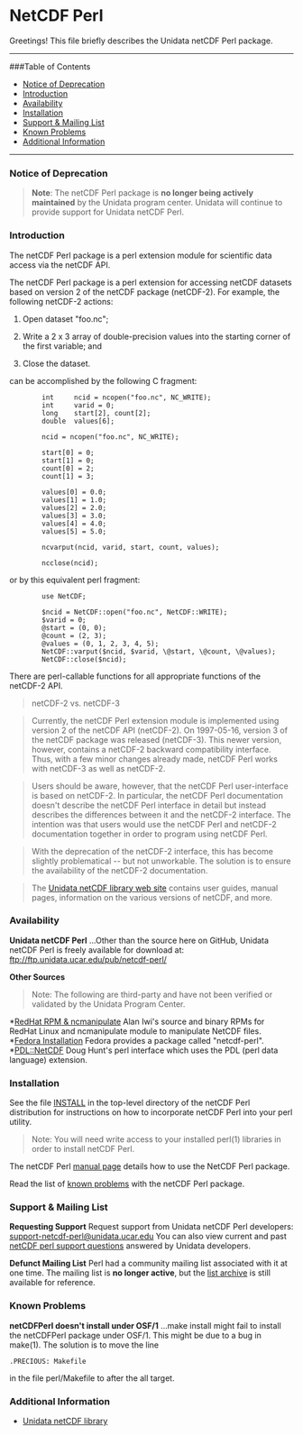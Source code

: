 NetCDF Perl
===================
Greetings!  This file briefly describes the Unidata netCDF Perl package.

----------


###Table of Contents
* [Notice of Deprecation](#Notice_of_Deprecation)
* [Introduction](#Introduction)
* [Availability](#Availability)
* [Installation](#Installation)
* [Support & Mailing List](#Support)
* [Known Problems](#Known_Problems)
* [Additional Information](Additional_Information)

----------
### <a name="Notice_of_Deprecation"></a>Notice of Deprecation
> **Note**: The netCDF Perl package is **no longer being actively maintained** by the Unidata program center. Unidata will continue to provide support for Unidata netCDF Perl.

### <a name="Introduction"></a>Introduction
The netCDF Perl package is a perl extension module for scientific data access via the netCDF API.

The netCDF Perl package is a perl extension for accessing netCDF  datasets based on version 2 of the netCDF package (netCDF-2).  For example, the following netCDF-2 actions:

1.  Open dataset "foo.nc";

2.  Write a 2 x 3 array of double-precision values into the  starting corner of the first variable; and

3.  Close the dataset.

can be accomplished by the following C fragment:

```
        int     ncid = ncopen("foo.nc", NC_WRITE);
        int     varid = 0;
        long    start[2], count[2];
        double  values[6];

        ncid = ncopen("foo.nc", NC_WRITE);

        start[0] = 0;
        start[1] = 0;
        count[0] = 2;
        count[1] = 3;

        values[0] = 0.0;
        values[1] = 1.0;
        values[2] = 2.0;
        values[3] = 3.0;
        values[4] = 4.0;
        values[5] = 5.0;

        ncvarput(ncid, varid, start, count, values);

        ncclose(ncid);
```
or by this equivalent perl fragment:
```
        use NetCDF;

        $ncid = NetCDF::open("foo.nc", NetCDF::WRITE);
        $varid = 0;
        @start = (0, 0);
        @count = (2, 3);
        @values = (0, 1, 2, 3, 4, 5);
        NetCDF::varput($ncid, $varid, \@start, \@count, \@values);
        NetCDF::close($ncid);
```
There are perl-callable functions for all appropriate functions of the netCDF-2 API.

> netCDF-2 vs. netCDF-3

> Currently, the netCDF Perl extension module is implemented using version 2 of the netCDF API (netCDF-2).  On 1997-05-16, version 3 of the netCDF package was released (netCDF-3).  This newer version, however, contains a netCDF-2 backward compatibility interface. Thus, with a few minor changes already made, netCDF Perl works with   netCDF-3 as well as netCDF-2.

>Users should be aware, however, that the netCDF Perl user-interface is based on netCDF-2.  In particular, the netCDF Perl documentation doesn't describe the netCDF Perl interface in detail but instead describes the differences between it and the netCDF-2 interface. The intention was that users would use the netCDF Perl and netCDF-2 documentation together in order to program using netCDF Perl.

> With the deprecation of the netCDF-2 interface, this has become slightly problematical -- but not unworkable.  The solution is to ensure the availability of the netCDF-2 documentation.  

> The [Unidata netCDF library web site](http://www.unidata.ucar.edu/software/netcdf) contains user guides, manual pages, information on the various versions of netCDF, and more.

	
### <a name="Availability"></a>Availability

**Unidata netCDF Perl**
...Other than the source here on GitHub, Unidata netCDF Perl is freely available for download at: ftp://ftp.unidata.ucar.edu/pub/netcdf-perl/

**Other Sources**

> Note:  The following are third-party and have not been verified or validated by the Unidata Program Center. 

*[RedHat RPM & ncmanipulate](http://home.badc.rl.ac.uk/iwi/netcdf-perl/) 
Alan Iwi's source and binary RPMs for RedHat Linux and ncmanipulate module to manipulate NetCDF files.
*[Fedora Installation](https://apps.fedoraproject.org/packages/netcdf-perl) 
Fedora provides a package called "netcdf-perl".
*[PDL::NetCDF](http://search.cpan.org/~dhunt/PDL-NetCDF-4.05/netcdf.pd) 
Doug Hunt's perl interface which uses the PDL (perl data language) extension.


### <a name="Installation"></a>Installation
See the file [INSTALL](INSTALL) in the top-level directory of the netCDF Perl distribution for instructions on how to incorporate netCDF Perl into your perl utility.

> Note: You will need write access to your installed perl(1) libraries in order to install netCDF Perl.

The netCDF Perl [manual page](man/man1/netCDFPerl.1) details how to use the NetCDF Perl package.

Read the list of [known problems](#Known_Problems) with the netCDF Perl package.

### <a name="Support"></a>Support & Mailing List

**Requesting Support**
Request support from Unidata netCDF Perl developers:  <support-netcdf-perl@unidata.ucar.edu> 
You can also view current and past [netCDF perl support questions]( http://www.unidata.ucar.edu/support/help/MailArchives/netcdf-perl/maillist.html) answered by Unidata developers.

**Defunct Mailing List**
Perl had a community mailing list associated with it at one time. The mailing list is **no longer active**, but the [list archive](http://www.unidata.ucar.edu/mailing_lists/archives/netcdf-perl/) is still available for reference.

### <a name="Known_Problems"></a>Known Problems

**netCDFPerl doesn't install under OSF/1**
...make install might fail to install the netCDFPerl package under OSF/1. This might be due to a bug in make(1). The solution is to move the line
````
.PRECIOUS: Makefile
````
in the file perl/Makefile to after the all target.

### <a name="Additional_Information"></a>Additional Information

* [Unidata netCDF library](http://www.unidata.ucar.edu/software/netcdf/)
